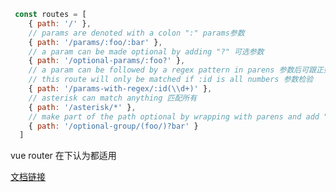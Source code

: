 ```js
 const routes = [
    { path: '/' },
    // params are denoted with a colon ":" params参数
    { path: '/params/:foo/:bar' },
    // a param can be made optional by adding "?" 可选参数
    { path: '/optional-params/:foo?' },
    // a param can be followed by a regex pattern in parens 参数后可跟正则
    // this route will only be matched if :id is all numbers 参数检验
    { path: '/params-with-regex/:id(\\d+)' },
    // asterisk can match anything 匹配所有
    { path: '/asterisk/*' },
    // make part of the path optional by wrapping with parens and add "?" 可选路径
    { path: '/optional-group/(foo/)?bar' }
  ]
```

vue router 在下认为都适用

[文档链接](https://github.com/pillarjs/path-to-regexp/tree/v1.7.0#parameters)
